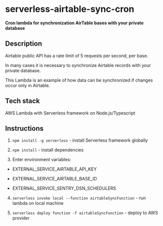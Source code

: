 # serverless-airtable-sync-cron

**Cron lambda for synchronization AirTable bases with your private database**

## Description

Airtable public API has a rate limit of 5 requests per second, per base.

In many cases it is necessary to synchronize Airtable records with your private database.

This Lambda is an example of how data can be synchronized if changes occur only in Airtable.

## Tech stack

AWS Lambda with Serverless framework on Node.js/Typescript

## Instructions

1. `npm install -g serverless` - install Serverless framework globally

2. `npm install` - install dependencies

3. Enter environment variables:

- EXTERNAL_SERVICE_AIRTABLE_API_KEY

- EXTERNAL_SERVICE_AIRTABLE_BASE_ID

- EXTERNAL_SERVICE_SENTRY_DSN_SCHEDULERS

4. `serverless invoke local --function airtableSyncFunction` - run lambda on local machine

5. `serverless deploy function -f airtableSyncFunction` - deploy to AWS provider
